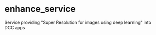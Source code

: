 # enhance_service
Service providing "Super Resolution for images using deep learning" into DCC apps
